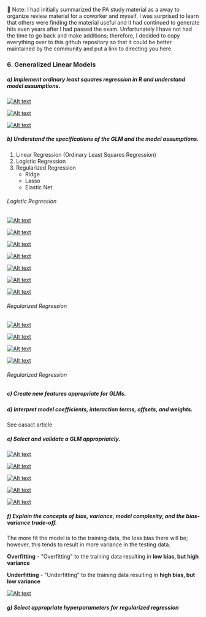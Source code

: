 :memo: Note: I had initially summarized the PA study material as a away to organize review material for a coworker and myself. I was surprised to learn that others were finding the material useful and it had continued to generate hits even years after I had passed the exam. Unfortunately I have not had the time to go back and make additions; therefore, I decided to copy everything over to this github repository so that it could be better maintained by the community and put a link to directing you here.


### 6. Generalized Linear Models

##### a) Implement ordinary least squares regression in R and understand model assumptions.
[![Alt text](https://img.youtube.com/vi/PaFPbb66DxQ/0.jpg)](https://www.youtube.com/watch?v=PaFPbb66DxQ)

[![Alt text](https://img.youtube.com/vi/nk2CQITm_eo/0.jpg)](https://www.youtube.com/watch?v=nk2CQITm_eo)

[![Alt text](https://img.youtube.com/vi/u1cc1r_Y7M0/0.jpg)](https://www.youtube.com/watch?v=u1cc1r_Y7M0)

##### b) Understand the specifications of the GLM and the model assumptions. 
1. Linear Regression (Ordinary Least Squares Regression)
2. Logistic Regression
3. Regularized Regression 
    * Ridge
    * Lasso
    * Elastic Net

###### Logistic Regression

[![Alt text](https://img.youtube.com/vi/yIYKR4sgzI8/0.jpg)](https://www.youtube.com/watch?v=yIYKR4sgzI8)

[![Alt text](https://img.youtube.com/vi/vN5cNN2-HWE/0.jpg)](https://www.youtube.com/watch?v=vN5cNN2-HWE)

[![Alt text](https://img.youtube.com/vi/BfKanl1aSG0/0.jpg)](https://www.youtube.com/watch?v=BfKanl1aSG0)

[![Alt text](https://img.youtube.com/vi/xxFYro8QuXA/0.jpg)](https://www.youtube.com/watch?v=xxFYro8QuXA)

[![Alt text](https://img.youtube.com/vi/9T0wlKdew6I/0.jpg)](https://www.youtube.com/watch?v=9T0wlKdew6I)

[![Alt text](https://img.youtube.com/vi/JC56jS2gVUE/0.jpg)](https://www.youtube.com/watch?v=JC56jS2gVUE)

[![Alt text](https://img.youtube.com/vi/C4N3_XJJ-jU/0.jpg)](https://www.youtube.com/watch?v=C4N3_XJJ-jU)

###### Regularized Regression

[![Alt text](https://img.youtube.com/vi/Q81RR3yKn30/0.jpg)](https://www.youtube.com/watch?v=Q81RR3yKn30)

[![Alt text](https://img.youtube.com/vi/NGf0voTMlcs/0.jpg)](https://www.youtube.com/watch?v=NGf0voTMlcs)

[![Alt text](https://img.youtube.com/vi/1dKRdX9bfIo/0.jpg)](https://www.youtube.com/watch?v=1dKRdX9bfIo)

[![Alt text](https://img.youtube.com/vi/ctmNq7FgbvI/0.jpg)](https://www.youtube.com/watch?v=ctmNq7FgbvI)

###### Regularized Regression

##### c) Create new features appropriate for GLMs. 



##### d) Interpret model coefficients, interaction terms, offsets, and weights. 

See casact article

##### e) Select and validate a GLM appropriately. 

[![Alt text](https://img.youtube.com/vi/fSytzGwwBVw/0.jpg)](https://www.youtube.com/watch?v=fSytzGwwBVw)

[![Alt text](https://img.youtube.com/vi/Kdsp6soqA7o/0.jpg)](https://www.youtube.com/watch?v=Kdsp6soqA7o)

[![Alt text](https://img.youtube.com/vi/vP06aMoz4v8/0.jpg)](https://www.youtube.com/watch?v=vP06aMoz4v8)

[![Alt text](https://img.youtube.com/vi/4jRBRDbJemM/0.jpg)](https://www.youtube.com/watch?v=4jRBRDbJemM)

[![Alt text](https://img.youtube.com/vi/qcvAqAH60Yw/0.jpg)](https://www.youtube.com/watch?v=qcvAqAH60Yw)

##### f) Explain the concepts of bias, variance, model complexity, and the bias-variance trade-off. 

The more fit the model is to the training data, the less bias there will be; however, this tends to result in more variance in the testing data.

**Overfitting** - "Overfitting" to the training data resulting in **low bias, but high variance**

**Underfitting** - "Underfitting" to the training data resulting in **high bias, but low variance**

[![Alt text](https://img.youtube.com/vi/EuBBz3bI-aA/0.jpg)](https://www.youtube.com/watch?v=EuBBz3bI-aA)

##### g) Select appropriate hyperparameters for regularized regression 
